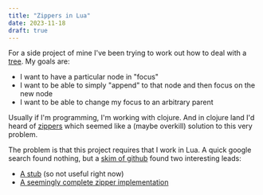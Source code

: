 ```yaml
---
title: "Zippers in Lua"
date: 2023-11-18
draft: true
---
```


<!--
# Alternate titles:
-->

<!-- TODO: Link -->
For a side project of mine I've been trying to work out how to deal with a [tree](https://en.wikipedia.org/wiki/Tree_(data_structure)).
My goals are:
- I want to have a particular node in "focus"
- I want to be able to simply "append" to that node and then focus on the new node
- I want to be able to change my focus to an arbitrary parent

Usually if I'm programming, I'm working with clojure.
And in clojure land I'd heard of [zippers](https://clojuredocs.org/clojure.zip) which seemed like a (maybe overkill) solution to this very problem.

The problem is that this project requires that I work in Lua.
A quick google search found nothing, but a [skim of github](https://github.com/Odie/gitabra/blob/c8edfbe27325ab32150b0d0a4efde5e3b2993fe5/lua/gitabra/zipper.lua#L2) found two interesting leads:
- [A stub](https://github.com/the80srobot/luafn/blob/88652e7edb6639299d836f9e67e4048f1d954a24/zipper.lua) (so not useful right now)
- [A seemingly complete zipper implementation](https://github.com/Odie/gitabra/blob/c8edfbe27325ab32150b0d0a4efde5e3b2993fe5/lua/gitabra/zipper.lua)
